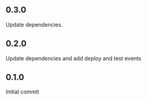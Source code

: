 ## 0.3.0

Update dependencies. 

## 0.2.0

Update dependencies and add deploy and test events

## 0.1.0

Initial commit